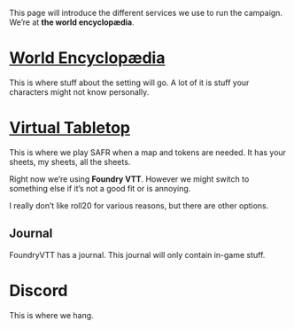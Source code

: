 This page will introduce the different services we use to run the campaign. We’re at **the world encyclopædia**. 

# [World Encyclopædia](https://world.safr.gregros.dev/Lore/Start)
This is where stuff about the setting will go. A lot of it is stuff your characters might not know personally.

# [Virtual Tabletop](https://safr.gregros.dev/game)
This is where we play SAFR when a map and tokens are needed. It has your sheets, my sheets, all the sheets.

Right now we’re using **Foundry VTT**. However we might switch to something else if it’s not a good fit or is annoying.

I really don’t like roll20 for various reasons, but there are other options.

## Journal
FoundryVTT has a journal. This journal will only contain in-game stuff.

# Discord
This is where we hang.



